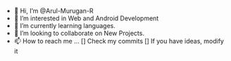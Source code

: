 - 👋 Hi, I’m @Arul-Murugan-R
- 👀 I’m interested in Web and Android Development 
- 🌱 I’m currently learning languages.
- 💞️ I’m looking to collaborate on New Projects.
- 📫 How to reach me ...
[] Check my commits 
[] If you have ideas, modify it
<!---
Arul-Murugan-R/Arul-Murugan-R is a ✨ special ✨ repository because its `README.md` (this file) appears on your GitHub profile.
You can click the Preview link to take a look at your changes.
--->
